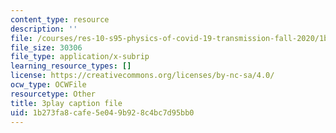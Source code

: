 ```yaml
---
content_type: resource
description: ''
file: /courses/res-10-s95-physics-of-covid-19-transmission-fall-2020/1b273fa8cafe5e049b928c4bc7d95bb0_nOW0xBef6rg.vtt
file_size: 30306
file_type: application/x-subrip
learning_resource_types: []
license: https://creativecommons.org/licenses/by-nc-sa/4.0/
ocw_type: OCWFile
resourcetype: Other
title: 3play caption file
uid: 1b273fa8-cafe-5e04-9b92-8c4bc7d95bb0
---
```

